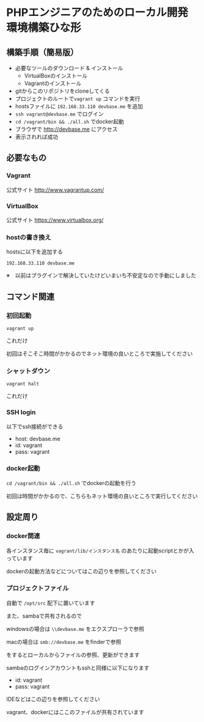 # PHPエンジニアのためのローカル開発環境構築ひな形

## 構築手順（簡易版）

- 必要なツールのダウンロード & インストール
	- VirtualBoxのインストール
	- Vagrantのインストール
- gitからこのリポジトリをcloneしてくる
- プロジェクトのルートで`vagrant up` コマンドを実行
- hostsファイルに `192.168.33.110 devbase.me` を追加
- `ssh vagrant@devbase.me` でログイン
- `cd /vagrant/bin && ./all.sh` でdocker起動
- ブラウザで http://devbase.me にアクセス
- 表示されれば成功

## 必要なもの

### Vagrant

公式サイト
http://www.vagrantup.com/

### VirtualBox

公式サイト
https://www.virtualbox.org/

### hostの書き換え
hostsに以下を追加する

```
192.168.33.110 devbase.me
```

※　以前はプラグインで解決していたけどいまいち不安定なので手動にしました

## コマンド関連

### 初回起動

`vagrant up`

これだけ

初回はそこそこ時間がかかるのでネット環境の良いところで実施してください

### シャットダウン

`vagrant halt`

これだけ

### SSH login

以下でssh接続ができる

- host: devbase.me
- id: vagrant
- pass: vagrant


### docker起動

`cd /vagrant/bin && ./all.sh` でdockerの起動を行う

初回は時間がかかるので、こちらもネット環境の良いところで実行してください

## 設定周り

### docker関連
各インスタンス毎に `vagrant/lib/インスタンス名` のあたりに起動scriptとかが入っています

dockerの起動方法などについてはこの辺りを参照してください

### プロジェクトファイル
自動で `/opt/src` 配下に置いています

また、sambaで共有されるので

windowsの場合は `\\devbase.me` をエクスプローラで参照

macの場合は `smb://devbase.me` をfinderで参照

をするとローカルからファイルの参照、更新ができます

sambaのログインアカウントもsshと同様に以下になります

- id: vagrant
- pass: vagrant

IDEなどはこの辺りを参照してください

vagrant、dockerにはここのファイルが共有されています
